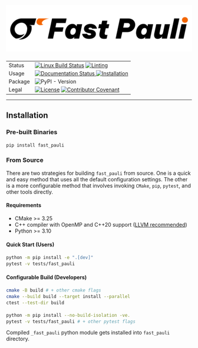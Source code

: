 <h1 align="center">
<img src="https://raw.githubusercontent.com/qognitive/fast-pauli/refs/heads/main/docs/logo/FP-banner.svg">
</h1>

<table>
  <tr>
    <td>Status</td>
    <td><a href="https://github.com/qognitive/fast-pauli/actions/workflows/all_push.yml"><img src="https://github.com/qognitive/fast-pauli/actions/workflows/all_push.yml/badge.svg" alt="Linux Build Status"></a>
    <a href="https://github.com/qognitive/fast-pauli/actions/workflows/pre-commit.yml"><img src="https://github.com/qognitive/fast-pauli/actions/workflows/pre-commit.yml/badge.svg" alt="Linting"></a>
    </td>
  </tr>
  <tr>
    <td>Usage</td>
    <td>
      <a href='https://qognitive-fast-pauli.readthedocs-hosted.com/en/latest/?badge=latest'>
    <img src='https://readthedocs.com/projects/qognitive-fast-pauli/badge/?version=latest' alt='Documentation Status' />
</a>
    <a href="https://github.com/qognitive/fast-pauli/tree/develop?tab=readme-ov-file#installation"><img src="https://img.shields.io/badge/Docs-Installation-blue" alt="Installation"></a>
     </td>
  </tr>
  <tr>
    <td>Package</td>
    <td>
    <img alt="PyPI - Version" src="https://img.shields.io/pypi/v/fast_pauli?color=4c1">
    </td>
  </tr>
  <tr>
    <td>Legal</td>
    <td>
    <a href="https://opensource.org/licenses/BSD-2-Clause"><img src="https://img.shields.io/badge/License-BSD_2--Clause-orange.svg" alt="License"></a>
    <a href="https://github.com/qognitive/fast-pauli/blob/develop/CODE_OF_CONDUCT.md"><img src="https://img.shields.io/badge/Contributor%20Covenant-2.1-4baaaa.svg" alt="Contributor Covenant"></a>
    </td>
  </tr>
</table>



---
## Installation

### Pre-built Binaries
```bash
pip install fast_pauli
```

### From Source

There are two strategies for building `fast_pauli` from source. One is a quick and easy method that uses all the default configuration settings. The other is a more configurable method that involves invoking `CMake`, `pip`, `pytest`, and other tools directly.

#### Requirements

- CMake >= 3.25
- C++ compiler with OpenMP and C++20 support ([LLVM recommended](https://apt.llvm.org/))
- Python >= 3.10

#### Quick Start (Users)
```bash
python -m pip install -e ".[dev]"
pytest -v tests/fast_pauli
```

#### Configurable Build (Developers)
```bash
cmake -B build # + other cmake flags
cmake --build build --target install --parallel
ctest --test-dir build

python -m pip install --no-build-isolation -ve.
pytest -v tests/fast_pauli # + other pytest flags
```
Compiled `_fast_pauli` python module gets installed into `fast_pauli` directory.

